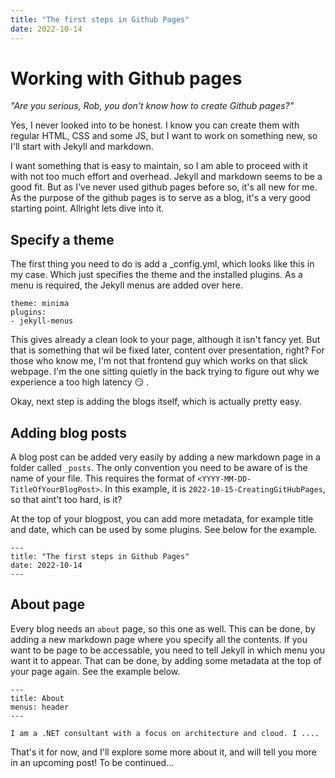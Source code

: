 ```yaml
---
title: "The first steps in Github Pages"
date: 2022-10-14
---
```

# Working with Github pages

_"Are you serious, Rob, you don't know how to create Github pages?"_

Yes, I never looked into to be honest. I know you can create them with regular HTML, CSS and some JS, but I want to work on something new, so I'll start with Jekyll and markdown. 

I want something that is easy to maintain, so I am able to proceed with it with not too much effort and overhead. Jekyll and markdown seems to be a good fit. But as I've never used github pages before so, it's all new for me. As the purpose of the github pages is to serve as a blog, it's a very good starting point. Allright lets dive into it. 

## Specify a theme

The first thing you need to do is add a _config.yml, which looks like this in my case. Which just specifies the theme and the installed plugins. As a menu is required, the Jekyll menus are added over here. 

````
theme: minima
plugins:
- jekyll-menus
````

This gives already a clean look to your page, although it isn't fancy yet. But that is something that wil be fixed later, content over presentation, right? For those who know me, I'm not that frontend guy which works on that slick webpage. I'm the one sitting quietly in the back trying to figure out why we experience a too high latency :smirk: . 

Okay, next step is adding the blogs itself, which is actually pretty easy. 

## Adding blog posts

A blog post can be added very easily by adding a new markdown page in a folder called ``_posts``. The only convention you need to be aware of is the name of your file. This requires the format of ``<YYYY-MM-DD-TitleOfYourBlogPost>``. In this example, it is  ``2022-10-15-CreatingGitHubPages``, so that aint't too hard, is it? 

At the top of your blogpost, you can add more metadata, for example title and date, which can be used by some plugins. See below for the example. 

````
---
title: "The first steps in Github Pages"
date: 2022-10-14
---
````

## About page
Every blog needs an ``about`` page, so this one as well. This can be done, by adding a new markdown page where you specify all the contents. 
If you want to be page to be accessable, you need to tell Jekyll in which menu you want it to appear. That can be done, by adding some metadata at the top of your page again. See the example below.

````
---
title: About
menus: header
---

I am a .NET consultant with a focus on architecture and cloud. I ....
````
That's it for now, and I'll explore some more about it, and will tell you more in an upcoming post! To be continued...